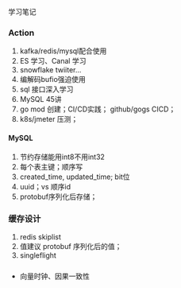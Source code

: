 学习笔记


### Action
1. kafka/redis/mysql配合使用
1. ES 学习、Canal 学习
2. snowflake twiiter...
3. 编解码bufio强迫使用
4. sql 接口深入学习
5. MySQL 45讲
4. go mod 创建；CI/CD实践； github/gogs CICD；
6. k8s/jmeter 压测；

#### MySQL
1. 节约存储能用int8不用int32
2. 每个表主键；顺序写
3. created_time, updated_time; bit位
4. uuid；vs 顺序id
5. protobuf序列化后存储；


### 缓存设计
1. redis skiplist 
2. 值建议 protobuf 序列化后的值；
3. singleflight

### 
- 向量时钟、因果一致性


